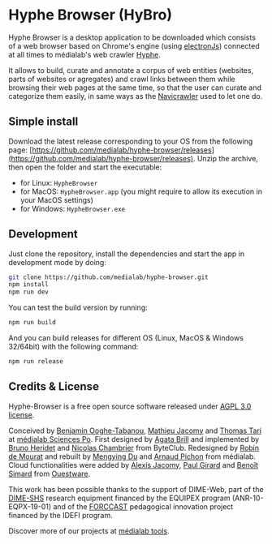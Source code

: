 # Hyphe Browser (HyBro)

Hyphe Browser is a desktop application to be downloaded which consists of a web browser based on Chrome's engine (using [electronJs](https://www.electronjs.org)) connected at all times to médialab's web crawler [Hyphe](http://hyphe.medialab.sciences-po.fr).

It allows to build, curate and annotate a corpus of web entities (websites, parts of websites or agregates) and crawl links between them while browsing their web pages at the same time, so that the user can curate and categorize them easily, in same ways as the [Navicrawler](https://medialab.sciencespo.fr/outils/navicrawler/) used to let one do.


## Simple install

Download the latest release corresponding to your OS from the following page: [https://github.com/medialab/hyphe-browser/releases](https://github.com/medialab/hyphe-browser/releases).
Unzip the archive, then open the folder and start the executable:
- for Linux: `HypheBrowser`
- for MacOS: `HypheBrowser.app` (you might require to allow its execution in your MacOS settings)
- for Windows: `HypheBrowser.exe`


## Development

Just clone the repository, install the dependencies and start the app in development mode by doing:

```sh
git clone https://github.com/medialab/hyphe-browser.git
npm install
npm run dev
```

You can test the build version by running:

```sh
npm run build
```

And you can build releases for different OS (Linux, MacOS & Windows 32/64bit) with the following command:

```sh
npm run release
```

## Credits & License

Hyphe-Browser is a free open source software released under [AGPL 3.0 license](LICENSE).

Conceived by [Benjamin Ooghe-Tabanou](https://github.com/boogheta), [Mathieu Jacomy](https://github.com/jacomyma) and [Thomas Tari](https://medialab.sciencespo.fr/equipe/thomas-tari/) at [médialab Sciences Po](https://medialab.sciencespo.fr/).
First designed by [Agata Brill](https://github.com/agatabr) and implemented by [Bruno Heridet](https://github.com/Delapouite) and [Nicolas Chambrier](https://github.com/naholyr) from ByteClub.
Redesigned by [Robin de Mourat](https://github.com/robindemourat/) and rebuilt by [Mengying Du](https://github.com/mydu) and [Arnaud Pichon](https://github.com/ArnaudMolo) from médialab.
Cloud functionalities were added by [Alexis Jacomy](https://github.com/jacomyal), [Paul Girard](https://github.com/paulgirard) and [Benoît Simard](https://github.com/sim51) from [Ouestware](https://www.ouestware.com/).

This work has been possible thanks to the support of DIME-Web, part of the [DIME-SHS](https://dime-shs.sciencespo.fr/) research equipment financed by the EQUIPEX program (ANR-10-EQPX-19-01) and of the [FORCCAST](http://controverses.org/) pedagogical innovation project financed by the IDEFI program.

Discover more of our projects at [médialab tools](http://tools.medialab.sciences-po.fr/).
